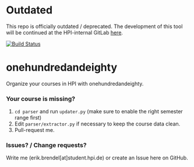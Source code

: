 # Outdated

This repo is officially outdated / deprecated. The development of this tool will be continued at the HPI-internal GitLab [here](https://gitlab.hpi.de/website-klub/one%20hundred%20and%20eighty). 

[![Build Status](https://travis-ci.org/ErikBrendel/onehundredandeighty.svg?branch=master)](https://travis-ci.org/ErikBrendel/onehundredandeighty)

# onehundredandeighty

Organize your courses in HPI with onehundredandeighty.

### Your course is missing?
1. `cd parser` and run `updater.py` (make sure to enable the right semester range first)
2. Edit `parser/extractor.py` if necessary to keep the course data clean.
3. Pull-request me.

### Issues? / Change requests?
Write me (erik.brendel\[at\]student.hpi.de) or create an Issue here on GitHub.
